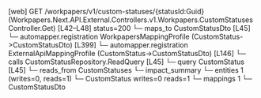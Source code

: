 [web] GET /workpapers/v1/custom-statuses/{statusId:Guid}  (Workpapers.Next.API.External.Controllers.v1.Workpapers.CustomStatusesController.Get)  [L42–L48] status=200
  └─ maps_to CustomStatusDto [L45]
    └─ automapper.registration WorkpapersMappingProfile (CustomStatus->CustomStatusDto) [L399]
    └─ automapper.registration ExternalApiMappingProfile (CustomStatus->CustomStatusDto) [L146]
  └─ calls CustomStatusRepository.ReadQuery [L45]
  └─ query CustomStatus [L45]
    └─ reads_from CustomStatuses
  └─ impact_summary
    └─ entities 1 (writes=0, reads=1)
      └─ CustomStatus writes=0 reads=1
    └─ mappings 1
      └─ CustomStatusDto

